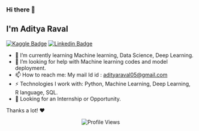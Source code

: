 ### Hi there 👋

## I'm Aditya Raval

[![Kaggle Badge](https://img.shields.io/badge/-Aditya-mediumorchid?&style=flat&logo=kaggle&logoColor=#20beff&link=https://www.kaggle.com/adi0508)](https://www.kaggle.com/adi0508)
[![Linkedin Badge](https://img.shields.io/badge/-Aditya-mediumorchid?&style=flat&logo=Linkedin&logoColor=#20beff&link=https://www.linkedin.com/in/aditya-raval-3ba933195)](https://www.linkedin.com/in/aditya-raval-3ba933195)


- 🌱 I’m currently learning Machine learning, Data Science, Deep Learning.
- 🤔 I’m looking for help with Machine learning codes and model deployment.
- 📫 How to reach me: My mail Id id : adityaraval05@gmail.com
- ⚡ Technologies I work with: Python, Machine Learning, Deep Learning, R language, SQL.
- 👯 Looking for an Internship or Opportunity.

Thanks a lot! ❤️


<p align="center"> <img src="https://komarev.com/ghpvc/?username=arpit-dwivedi&label=Views&color=blue&style=plastic" alt="Profile Views" /> </p>
